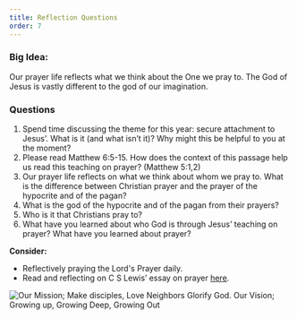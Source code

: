 ```yaml
---
title: Reflection Questions
order: 7
---
```


### Big Idea: 
Our prayer life reflects what we think about the One we pray to. The God of Jesus is vastly different to the god of our imagination. 

### Questions
1. Spend time discussing the theme for this year: secure attachment to Jesus’. 
What is it (and what isn’t it)? Why might this be helpful to you at the moment?  
2. Please read Matthew 6:5-15. 
How does the context of this passage help us read this teaching on prayer? (Matthew 5:1,2) 
3. Our prayer life reflects on what we think about whom we pray to. 
What is the difference between Christian prayer and the prayer of the hypocrite and of the pagan? 
4. What is the god of the hypocrite and of the pagan from their prayers? 
5. Who is it that Christians pray to? 
6. What have you learned about who God is through Jesus’ teaching on prayer? What have you learned about prayer? 

**Consider:**
- Reflectively praying the Lord's Prayer daily.
- Read and reflecting on C S Lewis’ essay on prayer [here](https://inchristus.com/wp-content/uploads/2011/05/efficacy-of-prayer-cslewis.pdf).


![Our Mission; Make disciples, Love Neighbors Glorify God. Our Vision; Growing up, Growing Deep, Growing Out](https://raw.githubusercontent.com/stgeorgeshurstville/bulletin/main/images/upload.JPG)
